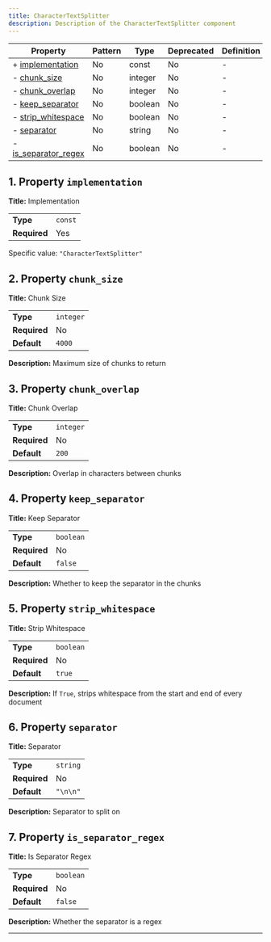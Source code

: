 ```yaml
---
title: CharacterTextSplitter
description: Description of the CharacterTextSplitter component
---
```


| Property                                     | Pattern | Type    | Deprecated | Definition | Title/Description  |
| -------------------------------------------- | ------- | ------- | ---------- | ---------- | ------------------ |
| + [implementation](#implementation )         | No      | const   | No         | -          | Implementation     |
| - [chunk_size](#chunk_size )                 | No      | integer | No         | -          | Chunk Size         |
| - [chunk_overlap](#chunk_overlap )           | No      | integer | No         | -          | Chunk Overlap      |
| - [keep_separator](#keep_separator )         | No      | boolean | No         | -          | Keep Separator     |
| - [strip_whitespace](#strip_whitespace )     | No      | boolean | No         | -          | Strip Whitespace   |
| - [separator](#separator )                   | No      | string  | No         | -          | Separator          |
| - [is_separator_regex](#is_separator_regex ) | No      | boolean | No         | -          | Is Separator Regex |

## <a name="implementation"></a>1. Property `implementation`

**Title:** Implementation

|              |         |
| ------------ | ------- |
| **Type**     | `const` |
| **Required** | Yes     |

Specific value: `"CharacterTextSplitter"`

## <a name="chunk_size"></a>2. Property `chunk_size`

**Title:** Chunk Size

|              |           |
| ------------ | --------- |
| **Type**     | `integer` |
| **Required** | No        |
| **Default**  | `4000`    |

**Description:** Maximum size of chunks to return

## <a name="chunk_overlap"></a>3. Property `chunk_overlap`

**Title:** Chunk Overlap

|              |           |
| ------------ | --------- |
| **Type**     | `integer` |
| **Required** | No        |
| **Default**  | `200`     |

**Description:** Overlap in characters between chunks

## <a name="keep_separator"></a>4. Property `keep_separator`

**Title:** Keep Separator

|              |           |
| ------------ | --------- |
| **Type**     | `boolean` |
| **Required** | No        |
| **Default**  | `false`   |

**Description:** Whether to keep the separator in the chunks

## <a name="strip_whitespace"></a>5. Property `strip_whitespace`

**Title:** Strip Whitespace

|              |           |
| ------------ | --------- |
| **Type**     | `boolean` |
| **Required** | No        |
| **Default**  | `true`    |

**Description:** If `True`, strips whitespace from the start and end of every document

## <a name="separator"></a>6. Property `separator`

**Title:** Separator

|              |          |
| ------------ | -------- |
| **Type**     | `string` |
| **Required** | No       |
| **Default**  | `"\n\n"` |

**Description:** Separator to split on

## <a name="is_separator_regex"></a>7. Property `is_separator_regex`

**Title:** Is Separator Regex

|              |           |
| ------------ | --------- |
| **Type**     | `boolean` |
| **Required** | No        |
| **Default**  | `false`   |

**Description:** Whether the separator is a regex

----------------------------------------------------------------------------------------------------------------------------
